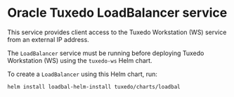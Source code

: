 # Oracle Tuxedo LoadBalancer service 

This service provides client access to the Tuxedo Workstation (WS) service from an external IP address.

The `LoadBalancer` service must be running before deploying Tuxedo Workstation (WS) using the `tuxedo-ws` Helm chart.

To create a `LoadBalancer` using this Helm chart, run:

```shell
helm install loadbal-helm-install tuxedo/charts/loadbal
```
